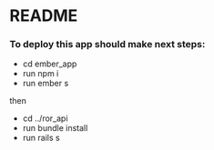 # README #

### To deploy this app should make next steps: ###

* cd ember_app
* run npm i
* run ember s

then

* cd ../ror_api
* run bundle install
* run rails s

